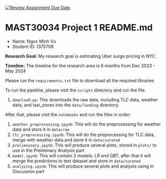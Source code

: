 [![Review Assignment Due Date](https://classroom.github.com/assets/deadline-readme-button-22041afd0340ce965d47ae6ef1cefeee28c7c493a6346c4f15d667ab976d596c.svg)](https://classroom.github.com/a/Yi0Zbe2y)
# MAST30034 Project 1 README.md
- Name: Ngoc Minh Vu
- Student ID: 1375708

**Research Goal:** My research goal is estimating Uber surge pricing in NYC

**Timeline:** The timeline for the research area is 6 months from Dec 2023 - May 2024

Please run the `requirements.txt` file to download all the required libraries

To run the pipeline, please visit the `scripts` directory and run the file:
1. `download.py`: This downloads the raw data, including TLC data, weather data, and taxi_zones into the `data/landing` directory.

After that, please visit the `notebooks` and run the files in order:
1. `weather_preprocessing.ipynb`: This will do the preprocessing for weather data and store it in `data/raw`
2. `tlc_preprocessing.ipynb`: This will do the preprocessing for TLC data, merge with weather data and store it in `data/curated`
3. `prelimninary.ipynb`: This will produce several plots, stored in `plots/` to use in the Preliminary Analysis part 
4. `model.ipynb`: This will contain 2 models: LR and GBT, after that it will merge the predictions to test dataset and store in `data/curated`
5. `analyzing.ipynb`: This will produce several plots and analysis using in Discussion part